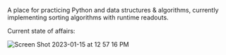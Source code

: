 A place for practicing Python and data structures & algorithms, currently implementing sorting algorithms with runtime readouts.

Current state of affairs:

![Screen Shot 2023-01-15 at 12 57 16 PM](https://user-images.githubusercontent.com/5957735/212567143-0eca1b69-8fb9-4f78-88cc-8496d5cdddfe.png)
